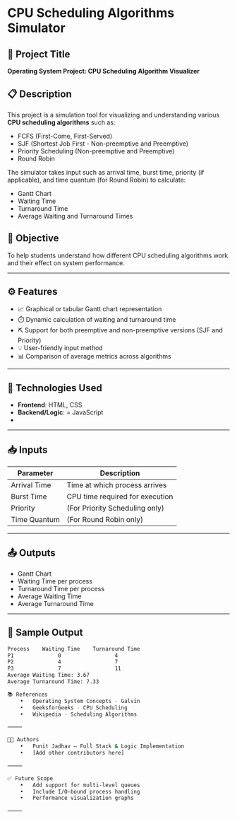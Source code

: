 # CPU Scheduling Algorithms Simulator

## 📌 Project Title
**Operating System Project: CPU Scheduling Algorithm Visualizer**

## 📋 Description
This project is a simulation tool for visualizing and understanding various **CPU scheduling algorithms** such as:

- FCFS (First-Come, First-Served)
- SJF (Shortest Job First - Non-preemptive and Preemptive)
- Priority Scheduling (Non-preemptive and Preemptive)
- Round Robin

The simulator takes input such as arrival time, burst time, priority (if applicable), and time quantum (for Round Robin) to calculate:
- Gantt Chart
- Waiting Time
- Turnaround Time
- Average Waiting and Turnaround Times

## 🎯 Objective
To help students understand how different CPU scheduling algorithms work and their effect on system performance.

---

## ⚙️ Features

- 📈 Graphical or tabular Gantt chart representation
- ⏱️ Dynamic calculation of waiting and turnaround time
- ⛏️ Support for both preemptive and non-preemptive versions (SJF and Priority)
- 💡 User-friendly input method
- 📊 Comparison of average metrics across algorithms

---

## 🚀 Technologies Used

- **Frontend**: HTML, CSS 
- **Backend/Logic**: = JavaScript 
-
---

## 📥 Inputs

| Parameter        | Description                         |
|------------------|-------------------------------------|
| Arrival Time     | Time at which process arrives       |
| Burst Time       | CPU time required for execution     |
| Priority         | (For Priority Scheduling only)      |
| Time Quantum     | (For Round Robin only)              |

---

## 📤 Outputs

- Gantt Chart
- Waiting Time per process
- Turnaround Time per process
- Average Waiting Time
- Average Turnaround Time

---

## 🧪 Sample Output

```bash
Process    Waiting Time    Turnaround Time
P1              0                 4
P2              4                 7
P3              7                 11
Average Waiting Time: 3.67
Average Turnaround Time: 7.33

📚 References
	•	Operating System Concepts - Galvin
	•	GeeksforGeeks - CPU Scheduling
	•	Wikipedia - Scheduling Algorithms

⸻

🧑‍🏫 Authors
	•	Punit Jadhav – Full Stack & Logic Implementation
	•	[Add other contributors here]

⸻

✅ Future Scope
	•	Add support for multi-level queues
	•	Include I/O-bound process handling
	•	Performance visualization graphs

⸻
